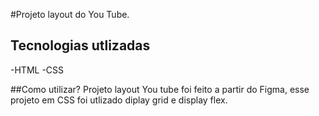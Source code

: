 #Projeto layout do You Tube.
## Tecnologias utlizadas 
-HTML
-CSS

##Como utilizar?
Projeto layout You tube foi feito a partir do Figma, esse projeto em CSS foi utlizado diplay grid e display flex.
